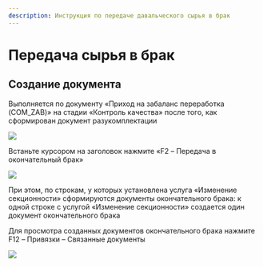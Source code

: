 ```yaml
---
description: Инструкция по передаче давальческого сырья в брак
---
```


# Передача сырья в брак

## **Создание документа**

Выполняется по документу «Приход на забаланс переработка (COM\_ZAB)» на стадии «Контроль качества» после того, как сформирован документ разукомплектации

![](<../../.gitbook/assets/0 (32)>)

Встаньте курсором на заголовок нажмите «F2 – Передача в окончательный брак»

![](<../../.gitbook/assets/1 (21)>)

При этом, по строкам, у которых установлена услуга «Изменение секционности» сформируются документы окончательного брака: к одной строке с услугой «Изменение секционности» создается один документ окончательного брака

Для просмотра созданных документов окончательного брака нажмите F12 – Привязки – Связанные документы

![](<../../.gitbook/assets/2 (28)>)
